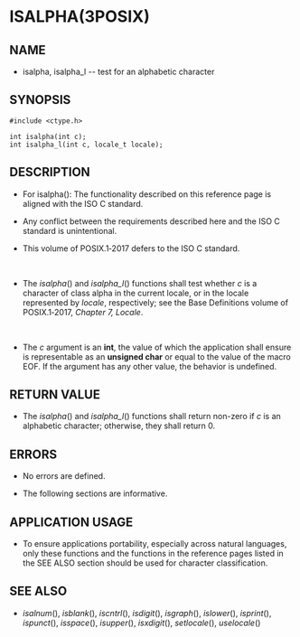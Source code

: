 # ISALPHA(3POSIX)

## NAME

- isalpha, isalpha_l -- test for an alphabetic character

## SYNOPSIS

```
#include <ctype.h>

int isalpha(int c);
int isalpha_l(int c, locale_t locale);
```

## DESCRIPTION

- For isalpha(): The functionality described on this reference page is aligned with the ISO C standard.

- Any conflict between the requirements described here and the ISO C standard is unintentional.

- This volume of POSIX.1‐2017 defers to the ISO C standard.

<br>

- The *isalpha*() and *isalpha_l*() functions shall test whether *c* is a character of class alpha in the current locale, or in the locale represented by *locale*, respectively; see the Base Definitions volume of POSIX.1‐2017, *Chapter 7, Locale*.

<br>

- The *c* argument is an **int**, the value of which the application shall ensure is representable as an **unsigned char** or equal to the value of the macro EOF. If the argument has any other value, the behavior is undefined.

## RETURN VALUE

- The *isalpha*() and *isalpha_l*() functions shall return non-zero if *c* is an alphabetic character; otherwise, they shall return 0.

## ERRORS

- No errors are defined.

- The following sections are informative.

## APPLICATION USAGE

- To ensure applications portability, especially across natural languages, only these functions and the functions in the reference pages listed in the SEE ALSO section should be used for character classification.

## SEE ALSO

- *isalnum*(), *isblank*(), *iscntrl*(), *isdigit*(), *isgraph*(), *islower*(), *isprint*(), *ispunct*(), *isspace*(), *isupper*(), *isxdigit*(), *setlocale*(), *uselocale*()
